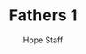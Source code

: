 ---
image: /assets/img/kl/kl_fathers_1.png
title: Fathers 1
number: 1
categories:
  - Meditations
  - Moments
  - Fathers
author: Hope Staff
notes: Fathers 1
embed: >-
  <iframe style="border-radius:12px" src="https://open.spotify.com/embed/episode/2E1zyDRx2iWBzbKSoourli?utm_source=generator" width="100%" height="352" frameBorder="0" allowfullscreen="" allow="autoplay; clipboard-write; encrypted-media; fullscreen; picture-in-picture" loading="lazy"></iframe>
transcript: >-
  SOME LINES OF TEXT START HERE
---